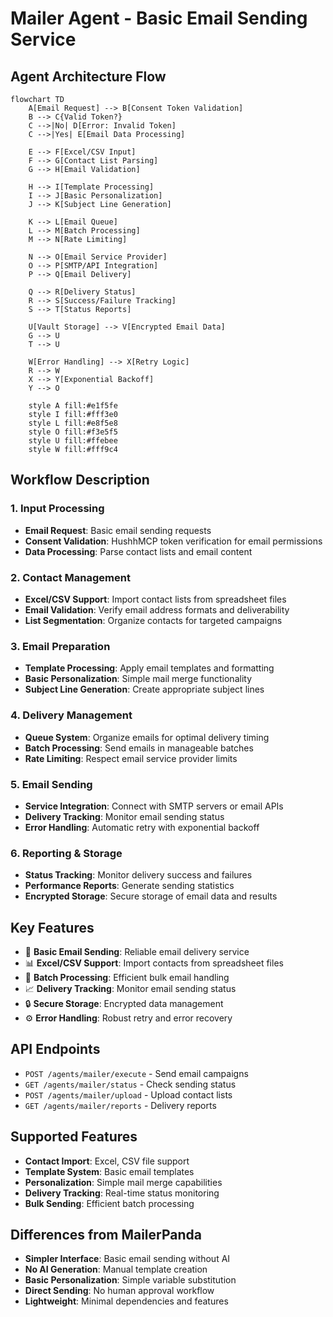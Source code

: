 # Mailer Agent - Basic Email Sending Service

## Agent Architecture Flow

```mermaid
flowchart TD
    A[Email Request] --> B[Consent Token Validation]
    B --> C{Valid Token?}
    C -->|No| D[Error: Invalid Token]
    C -->|Yes| E[Email Data Processing]
    
    E --> F[Excel/CSV Input]
    F --> G[Contact List Parsing]
    G --> H[Email Validation]
    
    H --> I[Template Processing]
    I --> J[Basic Personalization]
    J --> K[Subject Line Generation]
    
    K --> L[Email Queue]
    L --> M[Batch Processing]
    M --> N[Rate Limiting]
    
    N --> O[Email Service Provider]
    O --> P[SMTP/API Integration]
    P --> Q[Email Delivery]
    
    Q --> R[Delivery Status]
    R --> S[Success/Failure Tracking]
    S --> T[Status Reports]
    
    U[Vault Storage] --> V[Encrypted Email Data]
    G --> U
    T --> U
    
    W[Error Handling] --> X[Retry Logic]
    R --> W
    X --> Y[Exponential Backoff]
    Y --> O
    
    style A fill:#e1f5fe
    style I fill:#fff3e0
    style L fill:#e8f5e8
    style O fill:#f3e5f5
    style U fill:#ffebee
    style W fill:#fff9c4
```

## Workflow Description

### 1. Input Processing
- **Email Request**: Basic email sending requests
- **Consent Validation**: HushhMCP token verification for email permissions
- **Data Processing**: Parse contact lists and email content

### 2. Contact Management
- **Excel/CSV Support**: Import contact lists from spreadsheet files
- **Email Validation**: Verify email address formats and deliverability
- **List Segmentation**: Organize contacts for targeted campaigns

### 3. Email Preparation
- **Template Processing**: Apply email templates and formatting
- **Basic Personalization**: Simple mail merge functionality
- **Subject Line Generation**: Create appropriate subject lines

### 4. Delivery Management
- **Queue System**: Organize emails for optimal delivery timing
- **Batch Processing**: Send emails in manageable batches
- **Rate Limiting**: Respect email service provider limits

### 5. Email Sending
- **Service Integration**: Connect with SMTP servers or email APIs
- **Delivery Tracking**: Monitor email sending status
- **Error Handling**: Automatic retry with exponential backoff

### 6. Reporting & Storage
- **Status Tracking**: Monitor delivery success and failures
- **Performance Reports**: Generate sending statistics
- **Encrypted Storage**: Secure storage of email data and results

## Key Features
- 📧 **Basic Email Sending**: Reliable email delivery service
- 📊 **Excel/CSV Support**: Import contacts from spreadsheet files
- 🔄 **Batch Processing**: Efficient bulk email handling
- 📈 **Delivery Tracking**: Monitor email sending status
- 🔒 **Secure Storage**: Encrypted data management
- ⚙️ **Error Handling**: Robust retry and error recovery

## API Endpoints
- `POST /agents/mailer/execute` - Send email campaigns
- `GET /agents/mailer/status` - Check sending status
- `POST /agents/mailer/upload` - Upload contact lists
- `GET /agents/mailer/reports` - Delivery reports

## Supported Features
- **Contact Import**: Excel, CSV file support
- **Template System**: Basic email templates
- **Personalization**: Simple mail merge capabilities
- **Delivery Tracking**: Real-time status monitoring
- **Bulk Sending**: Efficient batch processing

## Differences from MailerPanda
- **Simpler Interface**: Basic email sending without AI
- **No AI Generation**: Manual template creation
- **Basic Personalization**: Simple variable substitution
- **Direct Sending**: No human approval workflow
- **Lightweight**: Minimal dependencies and features